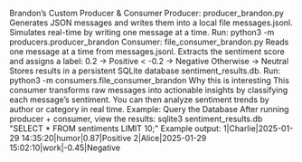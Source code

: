 Brandon’s Custom Producer & Consumer
Producer: producer_brandon.py
Generates JSON messages and writes them into a local file messages.jsonl.
Simulates real-time by writing one message at a time.
Run:
python3 -m producers.producer_brandon
Consumer: file_consumer_brandon.py
Reads one message at a time from messages.jsonl.
Extracts the sentiment score and assigns a label:
0.2 → Positive
< -0.2 → Negative
Otherwise → Neutral
Stores results in a persistent SQLite database sentiment_results.db.
Run:
python3 -m consumers.file_consumer_brandon
Why this is interesting
This consumer transforms raw messages into actionable insights by classifying each message’s sentiment.
You can then analyze sentiment trends by author or category in real time.
Example: Query the Database
After running producer + consumer, view the results:
sqlite3 sentiment_results.db "SELECT * FROM sentiments LIMIT 10;"
Example output:
1|Charlie|2025-01-29 14:35:20|humor|0.87|Positive
2|Alice|2025-01-29 15:02:10|work|-0.45|Negative
